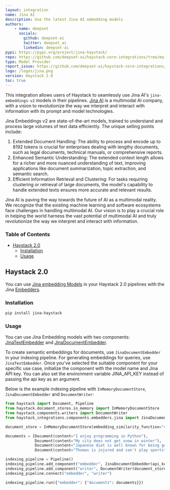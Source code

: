 ```yaml
---
layout: integration
name: Jina AI
description: Use the latest Jina AI embedding models
authors:
    - name: deepset
      socials:
        github: deepset-ai
        twitter: deepset_ai
        linkedin: deepset-ai
pypi: https://pypi.org/project/jina-haystack/
repo: https://github.com/deepset-ai/haystack-core-integrations/tree/main/integrations/jina
type: Model Provider
report_issue: https://github.com/deepset-ai/haystack-core-integrations/issues
logo: /logos/jina.png
version: Haystack 2.0
toc: true
---
```


This integration allows users of Haystack to seamlessly use Jina AI's `jina-embeddings-v2` models in their pipelines. [Jina AI](https://jina.ai/embeddings/) is a multimodal AI company, with a vision to revolutionize the way we interpret and interact with information with its prompt and model technologies.
 
Jina Embeddings v2 are state-of-the-art models, trained to understand and process large volumes of text data efficiently. The unique selling points include:

1. Extended Document Handling: The ability to process and encode up to 8192 tokens is crucial for enterprises dealing with lengthy documents, such as legal documents, technical manuals, or comprehensive reports.
2. Enhanced Semantic Understanding: The extended context length allows for a richer and more nuanced understanding of text, improving applications like document summarization, topic extraction, and semantic search.
3. Efficient Information Retrieval and Clustering: For tasks requiring clustering or retrieval of large documents, the model's capability to handle extended texts ensures more accurate and relevant results.

Jina AI is paving the way towards the future of AI as a multimodal reality. We recognize that the existing machine learning and software ecosystems face challenges in handling multimodal AI. Our vision is to play a crucial role in helping the world harness the vast potential of multimodal AI and truly revolutionize the way we interpret and interact with information.

### **Table of Contents**

- [Haystack 2.0](#haystack-20)
  - [Installation](#installation)
  - [Usage](#usage)

## Haystack 2.0

You can use [Jina embedding Models](https://jina.ai/embeddings) in your Haystack 2.0 pipelines with the Jina [Embedders](https://docs.haystack.deepset.ai/v2.0/docs/embedders).

### Installation

```bash
pip install jina-haystack
```

### Usage

You can use Jina Embedding models with two components: [JinaTextEmbedder](https://github.com/deepset-ai/haystack-core-integrations/blob/main/integrations/jina/src/jina_haystack/text_embedder.py) and [JinaDocumentEmbedder](https://github.com/deepset-ai/haystack-core-integrations/blob/main/integrations/jina/src/jina_haystack/document_embedder.py).

To create semantic embeddings for documents, use `JinaDocumentEmbedder` in your indexing pipeline. For generating embeddings for queries, use `JinaTextEmbedder`. Once you've selected the suitable component for your specific use case, initialize the component with the model name and Jina API key. You can also
set the environment variable JINA_API_KEY instead of passing the api key as an argument.

Below is the example indexing pipeline with `InMemoryDocumentStore`, `JinaDocumentEmbedder` and  `DocumentWriter`:

```python
from haystack import Document, Pipeline
from haystack.document_stores.in_memory import InMemoryDocumentStore
from haystack.components.writers import DocumentWriter
from haystack_integrations.components.embedders.jina import JinaDocumentEmbedder

document_store = InMemoryDocumentStore(embedding_similarity_function="cosine")

documents = [Document(content="I enjoy programming in Python"),
             Document(content="My city does not get snow in winter"),
             Document(content="Japanese diet is well known for being good for your health"),
             Document(content="Thomas is injured and can't play sports")]

indexing_pipeline = Pipeline()
indexing_pipeline.add_component("embedder", JinaDocumentEmbedder(api_key="JINA_API_KEY", model="jina-embeddings-v2-base-en"))
indexing_pipeline.add_component("writer", DocumentWriter(document_store=document_store))
indexing_pipeline.connect("embedder", "writer")

indexing_pipeline.run({"embedder": {"documents": documents}})
```

